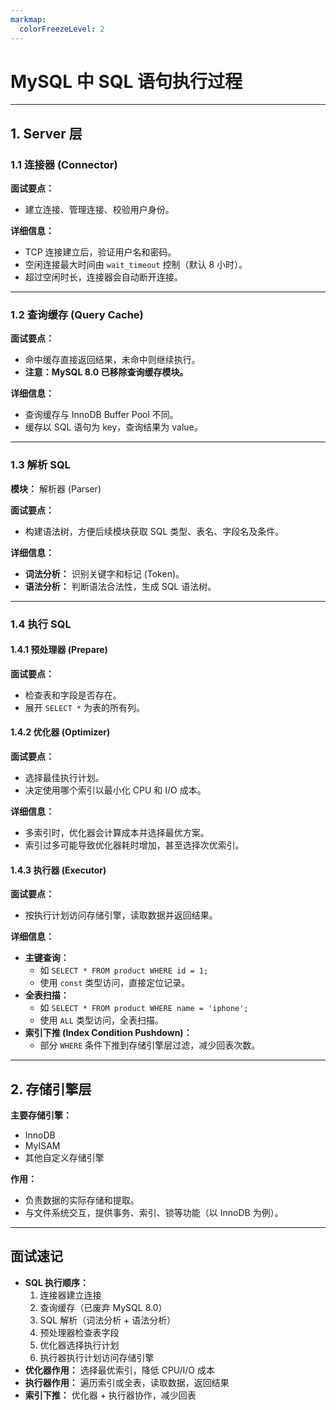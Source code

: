 ```yaml
---
markmap:
  colorFreezeLevel: 2
---
```


# MySQL 中 SQL 语句执行过程

---

## 1. Server 层

### 1.1 连接器 (Connector)

**面试要点：**

- 建立连接、管理连接、校验用户身份。

**详细信息：**

- TCP 连接建立后，验证用户名和密码。
- 空闲连接最大时间由 `wait_timeout` 控制（默认 8 小时）。
- 超过空闲时长，连接器会自动断开连接。

---

### 1.2 查询缓存 (Query Cache)

**面试要点：**

- 命中缓存直接返回结果，未命中则继续执行。
- **注意：MySQL 8.0 已移除查询缓存模块。**

**详细信息：**

- 查询缓存与 InnoDB Buffer Pool 不同。
- 缓存以 SQL 语句为 key，查询结果为 value。

---

### 1.3 解析 SQL

**模块：** 解析器 (Parser)

**面试要点：**

- 构建语法树，方便后续模块获取 SQL 类型、表名、字段名及条件。

**详细信息：**

- **词法分析：** 识别关键字和标记 (Token)。
- **语法分析：** 判断语法合法性，生成 SQL 语法树。

---

### 1.4 执行 SQL

#### 1.4.1 预处理器 (Prepare)

**面试要点：**

- 检查表和字段是否存在。
- 展开 `SELECT *` 为表的所有列。

#### 1.4.2 优化器 (Optimizer)

**面试要点：**

- 选择最佳执行计划。
- 决定使用哪个索引以最小化 CPU 和 I/O 成本。

**详细信息：**

- 多索引时，优化器会计算成本并选择最优方案。
- 索引过多可能导致优化器耗时增加，甚至选择次优索引。

#### 1.4.3 执行器 (Executor)

**面试要点：**

- 按执行计划访问存储引擎，读取数据并返回结果。

**详细信息：**

- **主键查询：**
  - 如 `SELECT * FROM product WHERE id = 1;`
  - 使用 `const` 类型访问，直接定位记录。
- **全表扫描：**
  - 如 `SELECT * FROM product WHERE name = 'iphone';`
  - 使用 `ALL` 类型访问，全表扫描。
- **索引下推 (Index Condition Pushdown)：**
  - 部分 `WHERE` 条件下推到存储引擎层过滤，减少回表次数。

---

## 2. 存储引擎层

**主要存储引擎：**

- InnoDB
- MyISAM
- 其他自定义存储引擎

**作用：**

- 负责数据的实际存储和提取。
- 与文件系统交互，提供事务、索引、锁等功能（以 InnoDB 为例）。

---

## 面试速记

- **SQL 执行顺序：**
  1. 连接器建立连接
  2. 查询缓存（已废弃 MySQL 8.0）
  3. SQL 解析（词法分析 + 语法分析）
  4. 预处理器检查表字段
  5. 优化器选择执行计划
  6. 执行器执行计划访问存储引擎
- **优化器作用：** 选择最优索引，降低 CPU/I/O 成本
- **执行器作用：** 遍历索引或全表，读取数据，返回结果
- **索引下推：** 优化器 + 执行器协作，减少回表
